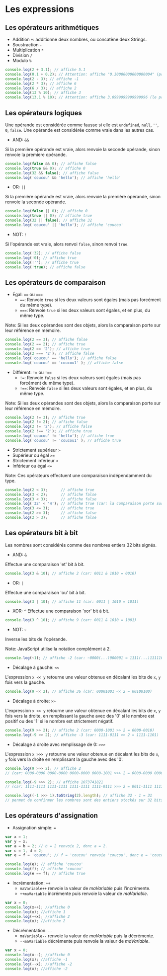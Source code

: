 Les expressions
===============

Les opérateurs arithmétiques
----------------------------

- Addition ```+```: additionne deux nombres, ou concatène deux Strings.
- Soustraction ```-```
- Multiplication ```*```
- Division ```/```
- Modulo ```%```

```javascript
console.log(2 + 3.1); // affiche 5.1
console.log(0.1 + 0.2); // Attention: affiche "0.30000000000000004" (problème d'arrondi du FPU)
console.log(2 - 3); // affiche -1
console.log(2 * 3); // affiche 6
console.log(6 / 3); // affiche 2
console.log(13 % 10); // affiche 3
console.log(13.1 % 10); // Attention: affiche 3.0999999999999996 (le problème d'arrondi arrive plus souvent qu'on ne le pense)
```

Les opérateurs logiques
-----------------------

Une opérande est considérée comme fausse si elle est ```undefined```, ```null```, ```''```, ```0```, ```false```.
Une opérande est considérée comme vraie dans les autres cas.

- AND: ```&&```

Si la première opérande est vraie, alors renvoie la seconde opérande,
sinon renvoie la première opérande.
```javascript
console.log(false && 0); // affiche false
console.log(true && 0); // affiche 0
console.log(32 && false); // affiche false
console.log('coucou' && 'hello'); // affiche 'hello'
```

- OR: ```||```

Si la première opérande est vraie, alors renvoie la première opérande,
sinon renvoie la seconde opérande.

```javascript
console.log(false || 0); // affiche 0
console.log(true || 0); // affiche true
console.log(32 || false); // affiche 32
console.log('coucou' || 'hello'); // affiche 'coucou'
```

- NOT: ```!```

Si l'opérande est vraie, alors renvoi ```false```, sinon renvoi ```true```.

```javascript
console.log(!32); // affiche false
console.log(!0); // affiche true
console.log(!''); // affiche true
console.log(!true); // affiche false
```

Les opérateurs de comparaison
-----------------------------

- Égal: ```==``` ou ```===```
	- ```==```: Renvoie ```true``` si les deux valeurs sont égales (mais pas forcément du même type).
	- ```===```: Renvoie ```true``` si les deux valeurs sont égales, et en plus, du même type.

Note: Si les deux opérandes sont des objets, alors la comparaison porte sur leur référence en mémoire.

```javascript
console.log(2 == 3); // affiche false
console.log(2 == 2); // affiche true
console.log(2 == '2'); // affiche true
console.log(2 === '2'); // affiche false
console.log('coucou' == 'hello'); // affiche false
console.log('coucou' == 'coucou1' ); // affiche false
```

- Différent: ```!=``` ou ```!==```
	- ```!=```: Renvoie ```false``` si les deux valeurs sont égales (mais pas forcément du même type).
	- ```!==```: Renvoie ```false``` si les deux valeurs sont égales, et en plus, du même type.

Note: Si les deux opérandes sont des objets, alors la comparaison porte sur leur référence en mémoire.

```javascript
console.log(2 != 3); // affiche true
console.log(2 != 2); // affiche false
console.log(2 != '2'); // affiche false
console.log(2 !== '2'); // affiche true
console.log('coucou' != 'hello'); // affiche true
console.log('coucou' != 'coucou1' ); // affiche true
```

- Strictement supérieur ```>```
- Supérieur ou égal ```>=```
- Strictement inférieur ```<```
- Inférieur ou égal  ```<=```

Note: Ces opérateurs effectuent une comparaison indépendamment du type.

```javascript
console.log(2 < 3);      // affiche true
console.log(3 < 2);      // affiche false
console.log(3 < 3);      // affiche false
console.log('32' < '4'); // affiche true (car: la comparaison porte sur des chaînes de caractères)
console.log(3 <= 3);     // affiche true
console.log(2 >= 3);     // affiche false
console.log(2 > 3);      // affiche false
```

Les opérateurs bit à bit
------------------------

Les nombres sont considérés comme des nombres entiers 32 bits signés.

- AND: ```&```

Effectue une comparaison 'et' bit à bit.
```javascript
console.log(3 & 10); // affiche 2 (car: 0011 & 1010 = 0010)
```

- OR: ```|```

Effectue une comparaison 'ou' bit à bit.
```javascript
console.log(3 | 10); // affiche 11 (car: 0011 | 1010 = 1011)
```

- XOR: ```^```
Effectue une comparaison 'xor' bit à bit.
```javascript
console.log(3 ^ 10); // affiche 9 (car: 0011 & 1010 = 1001)
```

- NOT: ```~```

Inverse les bits de l'opérande.

Note: JavaScript utilise la notation complément à 2.
```javascript
console.log(~1); // affiche -2 (car: ~0000(...)000001 = 1111(...)111110)
```

- Décalage à gauche: ```<<```

L'expression ```x << y``` retourne une valeur obtenue en décalant les bits de ```x```, ```y``` fois vers la gauche.

```javascript
console.log(9 << 2); // affiche 36 (car: 00001001 << 2 = 00100100)
```

- Décalage à droite: ```>>```

L'expression ```x >> y``` retourne une valeur obtenue en décalant les bits de ```x```, ```y``` fois vers la droite,
en remplissant la gauche avec des '0' si le nombre est positif ou des '1' si le nombre est strictement négatif.

```javascript
console.log(9 >> 2); // affiche 2 (car: 0000-1001 >> 2 = 0000-0010)
console.log(-9 >> 2); // affiche -3 (car: 1111-0111 >> 2 = 1111-1101)
```

- Décalage à droite avec remplissage de 0: ```>>>```

L'expression ```x >>> y``` retourne une valeur obtenue en décalant les bits de ```x```, ```y``` fois vers la droite
en remplissant la gauche avec des '0'.

```javascript
console.log(9 >>> 2); // affiche 2
// (car: 0000-0000 0000-0000 0000-0000 0000-1001 >>> 2 = 0000-0000 0000-0000 0000-0000 0000-0010)

console.log(-9 >>> 2); // affiche 1073741821
// (car: 1111-1111 1111-1111 1111-1111 1111-0111 >>> 2 = 0011-1111 1111-1111 1111-1111 1111-1101)

console.log((-1 >>> 1).toString(2).length); // affiche 32 - 1 = 31
// permet de confirmer les nombres sont des entiers stockés sur 32 bits.
```

Les opérateurs d'assignation
----------------------------

- Assignation simple: ```=```

```javascript
var x = 1;
var y = x;
var a = b = 2; // b = 2 renvoie 2, donc a = 2.
var c = 1, d = 2;
var e = f = 'coucou'; // f = 'coucou' renvoie 'coucou', donc e = 'coucou'.

console.log(e); // affiche 'coucou'
console.log(f); // affiche 'coucou'
console.log(e == f); // affiche true
```

- Incrémentation: ```++```
	- ```maVariable++``` renvoie la valeur de *maVariable* puis l'incrémente.
	- ```++maVariable``` incrémente puis renvoie la valeur de *maVariable*.

```javascript
var x = 0;
console.log(x++); //affiche 0
console.log(x); //affiche 1
console.log(++x); //affiche 2
console.log(x); //affiche 2
```

- Décrémentation: ```--```
	- ```maVariable--``` renvoie la valeur de *maVariable* puis la décrémente.
	- ```--maVariable``` décrémente puis renvoie la valeur de *maVariable*.

```javascript
var x = 0;
console.log(x--); //affiche 0
console.log(x); //affiche -1
console.log(--x); //affiche -2
console.log(x); //affiche -2
```

